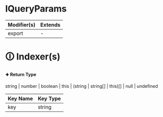 # IQueryParams

| Modifier(s)                            | Extends                                    |
|----------------------------------------|--------------------------------------------|
| export | - |

# &#128712; Indexer(s)

**&#128966; Return Type**

string &#124; number &#124; boolean &#124; this &#124; (string &#124; string[] &#124; this)[] &#124; null &#124; undefined

| Key Name        | Key Type                       |
|-----------------|--------------------------------|
| key | string |